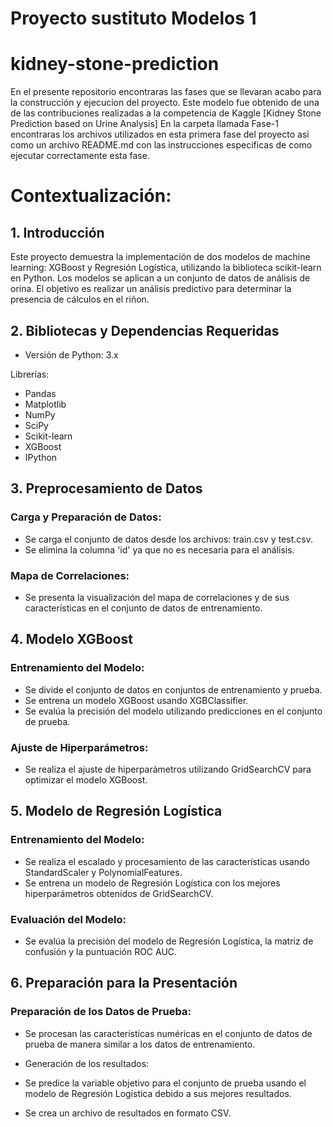 # Proyecto sustituto Modelos 1
# kidney-stone-prediction

En el presente repositorio encontraras las fases que se llevaran acabo para la construcción y ejecucion del proyecto.
Este modelo fue obtenido de una de las contribuciones realizadas a la competencia de Kaggle [Kidney Stone Prediction based on Urine Analysis]
En la carpeta llamada Fase-1 encontraras los archivos utilizados en esta primera fase del proyecto asi como un archivo README.md con las instrucciones especificas de como ejecutar correctamente esta fase.

# **Contextualización:**

## **1. Introducción**
Este proyecto demuestra la implementación de dos modelos de machine learning: XGBoost y Regresión Logística, utilizando la biblioteca scikit-learn en Python. Los modelos se aplican a un conjunto de datos de análisis de orina. El objetivo es realizar un análisis predictivo para determinar la presencia de cálculos en el riñon.

## **2. Bibliotecas y Dependencias Requeridas**
- Versión de Python: 3.x

Librerías:
- Pandas 
- Matplotlib 
- NumPy 
- SciPy
- Scikit-learn
- XGBoost
- IPython

## **3. Preprocesamiento de Datos**

### **Carga y Preparación de Datos:**

- Se carga el conjunto de datos desde los archivos: train.csv y test.csv.
- Se elimina la columna 'id' ya que no es necesaria para el análisis.

### **Mapa de Correlaciones:**

- Se presenta la visualización  del mapa de correlaciones y de sus características en el conjunto de datos de entrenamiento.

## **4. Modelo XGBoost**

### **Entrenamiento del Modelo:**

- Se divide el conjunto de datos en conjuntos de entrenamiento y prueba.
- Se entrena un modelo XGBoost usando XGBClassifier.
- Se evalúa la precisión del modelo utilizando predicciones en el conjunto de prueba.

### **Ajuste de Hiperparámetros:**

- Se realiza el ajuste de hiperparámetros utilizando GridSearchCV para optimizar el modelo XGBoost.

## **5. Modelo de Regresión Logística**

### **Entrenamiento del Modelo:**

- Se realiza el escalado y procesamiento de las características usando StandardScaler y PolynomialFeatures.
- Se entrena un modelo de Regresión Logística con los mejores hiperparámetros obtenidos de GridSearchCV.

### **Evaluación del Modelo:**

- Se evalúa la precisión del modelo de Regresión Logística, la matriz de confusión y la puntuación ROC AUC.

## **6. Preparación para la Presentación**

### **Preparación de los Datos de Prueba:**

- Se procesan las características numéricas en el conjunto de datos de prueba de manera similar a los datos de entrenamiento.

- Generación de los resultados:

- Se predice la variable objetivo para el conjunto de prueba usando el modelo de Regresión Logística debido a sus mejores resultados.
- Se crea un archivo de resultados en formato CSV.
